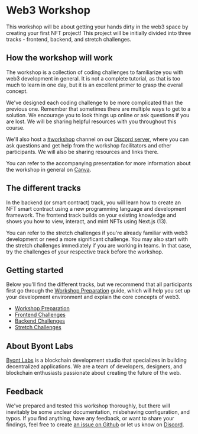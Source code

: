 # Web3 Workshop

This workshop will be about getting your hands dirty in the web3 space by creating your first NFT project! This project will be initially divided into three tracks - frontend, backend, and stretch challenges.

## How the workshop will work

The workshop is a collection of coding challenges to familiarize you with web3 development in general. It is not a complete tutorial, as that is too much to learn in one day, but it is an excellent primer to grasp the overall concept.

We've designed each coding challenge to be more complicated than the previous one. Remember that sometimes there are multiple ways to get to a solution. We encourage you to look things up online or ask questions if you are lost. We will be sharing helpful resources with you throughout this course.

We'll also host a [#workshop](https://discord.com/channels/935159951423340625/1045998823392153600) channel on our [Discord server](https://discord.gg/xF5dtjZH73), where you can ask questions and get help from the workshop facilitators and other participants. We will also be sharing resources and links there.

You can refer to the accompanying presentation for more information about the workshop in general on [Canva](https://www.canva.com/design/DAFTCVN0tKk/UwUQ3JJdV6_0scOUtneGTQ/view?utm_content=DAFTCVN0tKk&utm_campaign=designshare&utm_medium=link&utm_source=publishsharelink).

## The different tracks

In the backend (or smart contract) track, you will learn how to create an NFT smart contract using a new programming language and development framework. The frontend track builds on your existing knowledge and shows you how to view, interact, and mint NFTs using Next.js (13).

You can refer to the stretch challenges if you're already familiar with web3 development or need a more significant challenge. You may also start with the stretch challenges immediately if you are working in teams. In that case, try the challenges of your respective track before the workshop.

## Getting started

Below you'll find the different tracks, but we recommend that all participants first go through the [Workshop Preparation](PREPARATION.md) guide, which will help you set up your development environment and explain the core concepts of web3.

- [Workshop Preparation](/PREPARATION.md)
- [Frontend Challenges](/frontend/README.md)
- [Backend Challenges](/backend/README.md)
- [Stretch Challenges](/STRETCH.md)

## About Byont Labs

[Byont Labs](https://www.byont.io/) is a blockchain development studio that specializes in building decentralized applications. We are a team of developers, designers, and blockchain enthusiasts passionate about creating the future of the web.

## Feedback

We've prepared and tested this workshop thoroughly, but there will inevitably be some unclear documentation, misbehaving configuration, and typos. If you find anything, have any feedback, or want to share your findings, feel free to create [an issue on Github](https://github.com/Byont-Ventures/Hackathon/issues/new) or let us know on [Discord](https://discord.gg/xF5dtjZH73).
